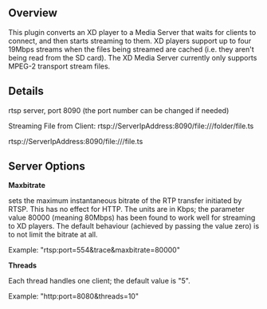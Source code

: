 Overview
--------
<p>This plugin converts an XD player to a Media Server that waits for clients to connect, and then starts streaming to them.  XD players support up to four 19Mbps streams when the files being streamed are cached (i.e. they aren't being read from the SD card). The XD Media Server currently only supports MPEG-2 transport stream files.</p>

Details
-------------
<p>rtsp server, port 8090 (the port number can be changed if needed)</p>
<p>Streaming File from Client: rtsp://ServerIpAddress:8090/file:///folder/file.ts</p>
<p>rtsp://ServerIpAddress:8090/file:///file.ts</p>

Server Options
------------------
<p><strong>Maxbitrate</strong></p>
<p>sets the maximum instantaneous bitrate of the RTP transfer initiated by RTSP. This has no effect for HTTP. The units are in Kbps; the parameter value 80000 (meaning 80Mbps) has been found to work well for streaming to XD players. The default behaviour (achieved by passing the value zero) is to not limit the bitrate at all.</p>

<p>Example: "rtsp:port=554&trace&maxbitrate=80000"</p>

<p><strong>Threads</strong></p>
<p>Each thread handles one client; the default value is "5".</p>

<p>Example: "http:port=8080&threads=10"</p>
